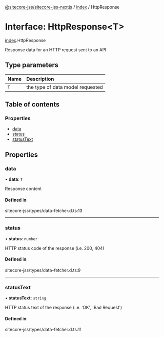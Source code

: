 [@sitecore-jss/sitecore-jss-nextjs](../README.md) / [index](../modules/index.md) / HttpResponse

# Interface: HttpResponse\<T\>

[index](../modules/index.md).HttpResponse

Response data for an HTTP request sent to an API

## Type parameters

| Name | Description |
| :------ | :------ |
| `T` | the type of data model requested |

## Table of contents

### Properties

- [data](index.HttpResponse.md#data)
- [status](index.HttpResponse.md#status)
- [statusText](index.HttpResponse.md#statustext)

## Properties

### data

• **data**: `T`

Response content

#### Defined in

sitecore-jss/types/data-fetcher.d.ts:13

___

### status

• **status**: `number`

HTTP status code of the response (i.e. 200, 404)

#### Defined in

sitecore-jss/types/data-fetcher.d.ts:9

___

### statusText

• **statusText**: `string`

HTTP status text of the response (i.e. 'OK', 'Bad Request')

#### Defined in

sitecore-jss/types/data-fetcher.d.ts:11
